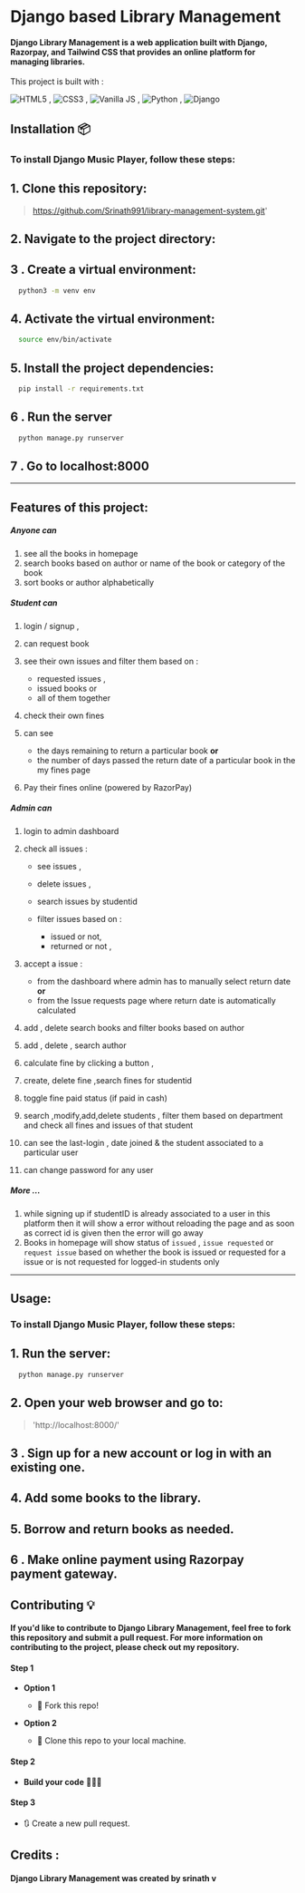 # Django based  Library Management

#### Django Library Management is a web application built with Django, Razorpay, and Tailwind CSS that provides an online platform for managing libraries.

This project is built with :

![HTML5](https://www.w3.org/html/logo/downloads/HTML5_Logo_64.png) , ![CSS3](https://upload.wikimedia.org/wikipedia/commons/thumb/d/d5/CSS3_logo_and_wordmark.svg/48px-CSS3_logo_and_wordmark.svg.png) , ![Vanilla JS](https://upload.wikimedia.org/wikipedia/commons/thumb/9/99/Unofficial_JavaScript_logo_2.svg/64px-Unofficial_JavaScript_logo_2.svg.png) , ![Python](https://www.quintagroup.com/++theme++quintagroup-theme/images/logo_python_section.png) , ![Django](https://www.quintagroup.com/++theme++quintagroup-theme/images/logo_django_section.png)



## Installation 📦
### To install Django Music Player, follow these steps:
## 1. Clone this repository:
>https://github.com/Srinath991/library-management-system.git'
## 2. Navigate to the project directory:
## 3 . Create a virtual environment:
```bash
  python3 -m venv env
```
## 4. Activate the virtual environment:
```bash
  source env/bin/activate
```
## 5. Install the project dependencies:
```bash
  pip install -r requirements.txt
```
## 6 . Run the server
```bash
  python manage.py runserver
```
## 7 . Go to localhost:8000
---

## Features of this project:

##### Anyone can

1. see all the books in homepage
2. search books based on author or name of the book or category of the book
3. sort books or author alphabetically

##### Student can

1.  login / signup ,
2.  can request book
3.  see their own issues and filter them based on :

    - requested issues ,
    - issued books or
    - all of them together

4.  check their own fines
5.  can see

    - the days remaining to return a particular book
      **or**
    - the number of days passed the return date of a particular book in the my fines page

6.  Pay their fines online (powered by RazorPay)

##### Admin can

1.  login to admin dashboard
2.  check all issues :

    - see issues ,
    - delete issues ,
    - search issues by studentid
    - filter issues based on :

      - issued or not,
      - returned or not ,

3.  accept a issue :

    - from the dashboard where admin has to manually select return date
      **or**
    - from the Issue requests page where return date is automatically calculated

4.  add , delete search books and filter books based on author
5.  add , delete , search author
6.  calculate fine by clicking a button ,
7.  create, delete fine ,search fines for studentid
8.  toggle fine paid status (if paid in cash)
9.  search ,modify,add,delete students , filter them based on department and check all fines and issues of that student
10. can see the last-login , date joined & the student associated to a particular user
11. can change password for any user

##### More ...

1. while signing up if studentID is already associated to a user in this platform then it will show a error without reloading the page and as soon as correct id is given then the error will go away
2. Books in homepage will show status of `issued` , `issue requested` or `request issue` based on whether the book is issued or requested for a issue or is not requested for logged-in students only

---

## Usage:
### To install Django Music Player, follow these steps:
## 1. Run the server:

```bash
  python manage.py runserver
```

## 2. Open your web browser and go to:
>'http://localhost:8000/'
## 3 . Sign up for a new account or log in with an existing one.

## 4. Add some books to the library.

## 5. Borrow and return books as needed.

## 6 . Make online payment using Razorpay payment gateway.


## Contributing 💡

#### If you'd like to contribute to Django Library Management, feel free to fork this repository and submit a pull request. For more information on contributing to the project, please check out my repository.


#### Step 1

- **Option 1**
    - 🍴 Fork this repo!

- **Option 2**
    - 👯 Clone this repo to your local machine.


#### Step 2

- **Build your code** 🔨🔨🔨

#### Step 3

- 🔃 Create a new pull request.
## Credits :

#### Django Library Management was created by srinath v

